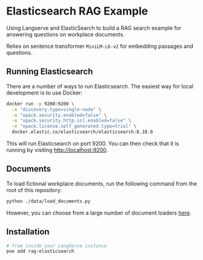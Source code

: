 # Elasticsearch RAG Example

Using Langserve and ElasticSearch to build a RAG search example for answering questions on workplace documents.

Relies on sentence transformer `MiniLM-L6-v2` for embedding passages and questions.

## Running Elasticsearch

There are a number of ways to run Elasticsearch. The easiest way for local development is to use Docker:

```bash
docker run -p 9200:9200 \
  -e "discovery.type=single-node" \
  -e "xpack.security.enabled=false" \
  -e "xpack.security.http.ssl.enabled=false" \
  -e "xpack.license.self_generated.type=trial" \
  docker.elastic.co/elasticsearch/elasticsearch:8.10.0
```

This will run Elasticsearch on port 9200. You can then check that it is running by visiting [http://localhost:9200](http://localhost:9200).

## Documents

To load fictional workplace documents, run the following command from the root of this repository:

```bash
python ./data/load_documents.py
```

However, you can choose from a large number of document loaders [here](https://python.langchain.com/docs/integrations/document_loaders).

## Installation

```bash
# from inside your LangServe instance
poe add rag-elasticsearch
```
